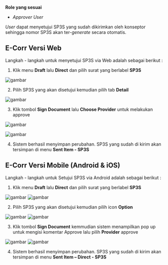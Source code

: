 **Role yang sesuai**

- *Approver User*

*User* dapat menyetujui SP3S yang sudah dikirimkan oleh konseptor sehingga nomor SP3S akan ter-*generate* secara otomatis. 

## **E-Corr Versi Web**

Langkah - langkah untuk menyetujui SP3S via Web adalah sebagai berikut :

1. Klik menu **Draft** lalu **Direct** dan pilih surat yang berlabel **SP3S**

![gambar](SP3S/SP3S_Web/02SP30.png)

2. Pilih SP3S yang akan disetujui kemudian pilih tab **Detail**

![gambar](SP3S/SP3S_Web/02SP31.png)

3. Klik tombol **Sign Document** lalu **Choose Provider** untuk melakukan approve 

![gambar](SP3S/SP3S_Web/02SP32.png)

![gambar](SP3S/SP3S_Web/02SP32-1.png)

4. Sistem berhasil menyimpan perubahan. SP3S yang sudah di kirim akan tersimpan di menu **Sent Item - SP3S**



## **E-Corr Versi Mobile (Android & iOS)**

Langkah - langkah untuk Setujui SP3S via Android adalah sebagai berikut : 

1. Klik menu **Draft** lalu **Direct** dan pilih surat yang berlabel **SP3S**
   
![gambar](SP3S/SP3S_Android/SetujuSP3S/02A01.jpg) ![gambar](SP3S/SP3S_Android/SetujuSP3S/02A02.jpg)
   
2. Pilih SP3S yang akan disetujui kemudian pilih icon **Option**

![gambar](SP3S/SP3S_Android/SetujuSP3S/02A03.jpg) ![gambar](SP3S/SP3S_Android/SetujuSP3S/02A04.jpg)

3. Klik tombol **Sign Document** kemmudian sistem menampilkan pop up untuk mengisi komentar Approve lalu pilih **Provider** approve

![gambar](SP3S/SP3S_Android/SetujuSP3S/02A05.jpg) ![gambar](SP3S/SP3S_Android/SetujuSP3S/02A06.jpg)

4. Sistem berhasil menyimpan perubahan. SP3S yang sudah di kirim akan tersimpan di menu **Sent Item – Direct - SP3S**

